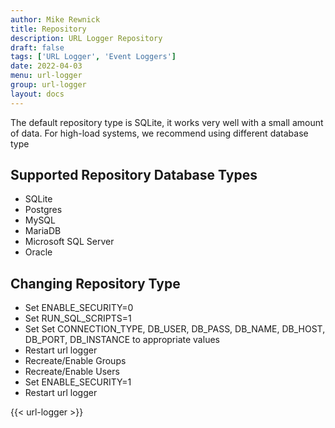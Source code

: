 ```yaml
---
author: Mike Rewnick
title: Repository
description: URL Logger Repository
draft: false
tags: ['URL Logger', 'Event Loggers']
date: 2022-04-03
menu: url-logger
group: url-logger
layout: docs
---
```


The default repository type is SQLite, it works very well with a small amount of data. For high-load systems, we recommend using different database type

## Supported Repository Database Types

- SQLite
- Postgres
- MySQL
- MariaDB
- Microsoft SQL Server
- Oracle

## Changing Repository Type

- Set ENABLE_SECURITY=0
- Set RUN_SQL_SCRIPTS=1
- Set Set CONNECTION_TYPE, DB_USER, DB_PASS, DB_NAME, DB_HOST, DB_PORT, DB_INSTANCE to appropriate values
- Restart url logger
- Recreate/Enable Groups
- Recreate/Enable Users
- Set ENABLE_SECURITY=1
- Restart url logger

{{< url-logger >}}
